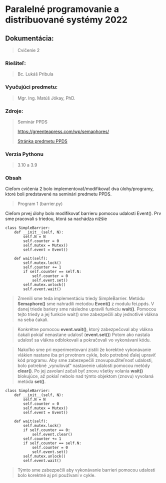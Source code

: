# Paralelné programovanie a distribuované systémy 2022
## Dokumentácia:
> Cvičenie 2

### Riešiteľ: 
> Bc. Lukáš Pribula

### Vyučujúci predmetu: 
> Mgr. Ing. Matúš Jókay, PhD.

### Zdroje: 
> Seminár PPDS 
> 
>https://greenteapress.com/wp/semaphores/
> 
> [Stránka predmetu PPDS](https://uim.fei.stuba.sk/predmet/i-ppds/)
### Verzia Pythonu
> 3.10 a 3.9
### Obsah
Cieľom cvičenia 2 bolo implementovať/modifikovať dva úlohy/programy, ktoré boli predstavené na seminári predmetu PPDS.

> Program 1 (barrier.py)

Cieľom prvej úlohy bolo modifikovať barrieru pomocou udalosti Event(). 
Prv sme pracovali s triedou, ktorá sa nachádza nižšie
````
class SimpleBarrier:
    def __init__(self, N):
        self.N = N
        self.counter = 0
        self.mutex = Mutex()
        self.event = Event()

    def wait(self):
        self.mutex.lock()
        self.counter += 1
        if self.counter == self.N:
            self.counter = 0
            self.event.set()
        self.mutex.unlock()
        self.event.wait()
````
>Zmenili sme teda implementáciu triedy SimpleBarrier. Metódu **Semaphore()** sme nahradili metodou **Event()**
z modulu fei.ppds. V danej triede bariery sme následne upravili funkciu **wait()**. Pomocou tejto triedy
a jej funkcie wait() sme zabezpečili aby jednotlivé vlákna na seba čakali. 

>Konkrétne pomocou **event.wait()**, ktorý zabezpečoval aby vlákna čakali pokiaľ nenastane udalosť (**event.set()**)
Potom ako nastala udalosť sa vlákna odblokovali a pokračovali vo vykonávaní kódu. 

>Nakoľko sme pri experimentovaní zistili že korektné vykonávanie vlákien nastane iba pri prvotnom cykle, 
bolo potrebné ďalej upraviť kód programu. Aby sme zabezepečili znovupoužiteľnosť udalosti, bolo 
potrebné „vynulovať“ nastavenie udalosti pomocou metódy **clear()**. Po jej zavolaní začali
byť znovu všetky volania **wait()** blokujúce, až pokiaľ nebolo nad týmto objektom (znovu) vyvolaná metóda **set()**.
````
class SimpleBarrier:
    def __init__(self, N):
        self.N = N
        self.counter = 0
        self.mutex = Mutex()
        self.event = Event()

    def wait(self):
        self.mutex.lock()
        if self.counter == 0:
            self.event.clear()
        self.counter += 1
        if self.counter == self.N:
            self.counter = 0
            self.event.set()
        self.mutex.unlock()
        self.event.wait()

````
>Týmto sme zabezpečili aby vykonávanie barrieri pomocou udalosti bolo korektné aj pri používaní v cykle.
